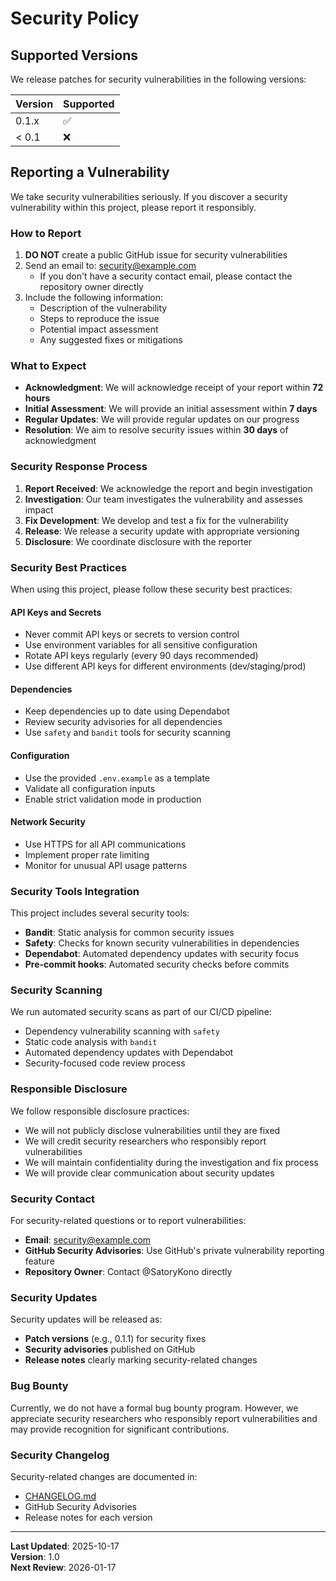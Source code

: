 # Security Policy

## Supported Versions

We release patches for security vulnerabilities in the following versions:

| Version | Supported          |
| ------- | ------------------ |
| 0.1.x   | :white_check_mark: |
| < 0.1   | :x:                |

## Reporting a Vulnerability

We take security vulnerabilities seriously. If you discover a security vulnerability within this project, please report it responsibly.

### How to Report

1. **DO NOT** create a public GitHub issue for security vulnerabilities
2. Send an email to: [security@example.com](mailto:security@example.com)
   - If you don't have a security contact email, please contact the repository owner directly
3. Include the following information:
   - Description of the vulnerability
   - Steps to reproduce the issue
   - Potential impact assessment
   - Any suggested fixes or mitigations

### What to Expect

- **Acknowledgment**: We will acknowledge receipt of your report within **72 hours**
- **Initial Assessment**: We will provide an initial assessment within **7 days**
- **Regular Updates**: We will provide regular updates on our progress
- **Resolution**: We aim to resolve security issues within **30 days** of acknowledgment

### Security Response Process

1. **Report Received**: We acknowledge the report and begin investigation
2. **Investigation**: Our team investigates the vulnerability and assesses impact
3. **Fix Development**: We develop and test a fix for the vulnerability
4. **Release**: We release a security update with appropriate versioning
5. **Disclosure**: We coordinate disclosure with the reporter

### Security Best Practices

When using this project, please follow these security best practices:

#### API Keys and Secrets

- Never commit API keys or secrets to version control
- Use environment variables for all sensitive configuration
- Rotate API keys regularly (every 90 days recommended)
- Use different API keys for different environments (dev/staging/prod)

#### Dependencies

- Keep dependencies up to date using Dependabot
- Review security advisories for all dependencies
- Use `safety` and `bandit` tools for security scanning

#### Configuration

- Use the provided `.env.example` as a template
- Validate all configuration inputs
- Enable strict validation mode in production

#### Network Security

- Use HTTPS for all API communications
- Implement proper rate limiting
- Monitor for unusual API usage patterns

### Security Tools Integration

This project includes several security tools:

- **Bandit**: Static analysis for common security issues
- **Safety**: Checks for known security vulnerabilities in dependencies
- **Dependabot**: Automated dependency updates with security focus
- **Pre-commit hooks**: Automated security checks before commits

### Security Scanning

We run automated security scans as part of our CI/CD pipeline:

- Dependency vulnerability scanning with `safety`
- Static code analysis with `bandit`
- Automated dependency updates with Dependabot
- Security-focused code review process

### Responsible Disclosure

We follow responsible disclosure practices:

- We will not publicly disclose vulnerabilities until they are fixed
- We will credit security researchers who responsibly report vulnerabilities
- We will maintain confidentiality during the investigation and fix process
- We will provide clear communication about security updates

### Security Contact

For security-related questions or to report vulnerabilities:

- **Email**: [security@example.com](mailto:security@example.com)
- **GitHub Security Advisories**: Use GitHub's private vulnerability reporting feature
- **Repository Owner**: Contact @SatoryKono directly

### Security Updates

Security updates will be released as:

- **Patch versions** (e.g., 0.1.1) for security fixes
- **Security advisories** published on GitHub
- **Release notes** clearly marking security-related changes

### Bug Bounty

Currently, we do not have a formal bug bounty program. However, we appreciate security researchers who responsibly report vulnerabilities and may provide recognition for significant contributions.

### Security Changelog

Security-related changes are documented in:

- [CHANGELOG.md](docs/changelog.md)
- GitHub Security Advisories
- Release notes for each version

---

**Last Updated**: 2025-10-17  
**Version**: 1.0  
**Next Review**: 2026-01-17
